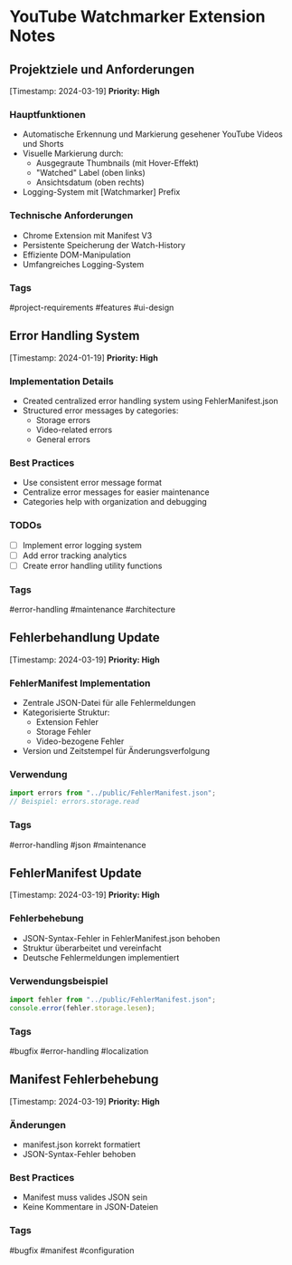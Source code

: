 # YouTube Watchmarker Extension Notes

## Projektziele und Anforderungen

[Timestamp: 2024-03-19]
**Priority: High**

### Hauptfunktionen

- Automatische Erkennung und Markierung gesehener YouTube Videos und Shorts
- Visuelle Markierung durch:
  - Ausgegraute Thumbnails (mit Hover-Effekt)
  - "Watched" Label (oben links)
  - Ansichtsdatum (oben rechts)
- Logging-System mit [Watchmarker] Prefix

### Technische Anforderungen

- Chrome Extension mit Manifest V3
- Persistente Speicherung der Watch-History
- Effiziente DOM-Manipulation
- Umfangreiches Logging-System

### Tags

#project-requirements #features #ui-design

## Error Handling System

[Timestamp: 2024-01-19]
**Priority: High**

### Implementation Details

- Created centralized error handling system using FehlerManifest.json
- Structured error messages by categories:
  - Storage errors
  - Video-related errors
  - General errors

### Best Practices

- Use consistent error message format
- Centralize error messages for easier maintenance
- Categories help with organization and debugging

### TODOs

- [ ] Implement error logging system
- [ ] Add error tracking analytics
- [ ] Create error handling utility functions

### Tags

#error-handling #maintenance #architecture

## Fehlerbehandlung Update

[Timestamp: 2024-03-19]
**Priority: High**

### FehlerManifest Implementation

- Zentrale JSON-Datei für alle Fehlermeldungen
- Kategorisierte Struktur:
  - Extension Fehler
  - Storage Fehler
  - Video-bezogene Fehler
- Version und Zeitstempel für Änderungsverfolgung

### Verwendung

```typescript
import errors from "../public/FehlerManifest.json";
// Beispiel: errors.storage.read
```

### Tags

#error-handling #json #maintenance

## FehlerManifest Update

[Timestamp: 2024-03-19]
**Priority: High**

### Fehlerbehebung

- JSON-Syntax-Fehler in FehlerManifest.json behoben
- Struktur überarbeitet und vereinfacht
- Deutsche Fehlermeldungen implementiert

### Verwendungsbeispiel

```typescript
import fehler from "../public/FehlerManifest.json";
console.error(fehler.storage.lesen);
```

### Tags

#bugfix #error-handling #localization

## Manifest Fehlerbehebung
[Timestamp: 2024-03-19]
**Priority: High**

### Änderungen
- manifest.json korrekt formatiert
- JSON-Syntax-Fehler behoben

### Best Practices
- Manifest muss valides JSON sein
- Keine Kommentare in JSON-Dateien

### Tags
#bugfix #manifest #configuration
